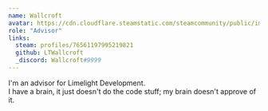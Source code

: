 ```yaml
---
name: Wallcroft
avatar: https://cdn.cloudflare.steamstatic.com/steamcommunity/public/images/avatars/ca/ca5c77a65c45a56c3d528d61b77a9100a1970b9b_full.jpg
role: "Advisor"
links:
  steam: profiles/76561197995219821
  github: LTWallcroft
  _discord: Wallcroft#9999
---
```

I'm an advisor for Limelight Development.  
I have a brain, it just doesn't do the code stuff; my brain doesn't approve of it.
